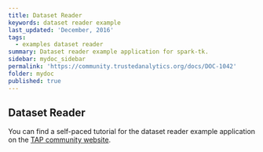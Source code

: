 ```yaml
---
title: Dataset Reader
keywords: dataset reader example
last_updated: 'December, 2016'
tags:
  - examples dataset reader
summary: Dataset reader example application for spark-tk.
sidebar: mydoc_sidebar
permalink: 'https://community.trustedanalytics.org/docs/DOC-1042'
folder: mydoc
published: true
---
```

## Dataset Reader

You can find a self-paced tutorial for the dataset reader example application on the [TAP community website](https://community.trustedanalytics.org/docs/DOC-1042).
